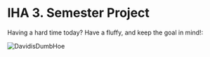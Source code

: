 # IHA 3. Semester Project

Having a hard time today? Have a fluffy, and keep the goal in mind!: <br/>


![DavidisDumbHoe](http://images.mentalfloss.com/sites/default/files/styles/article_640x430/public/istock_000020098551_small.jpg)

<!-- OLD DOOGIE PICS
# http://kidsrock.compgroup.netdna-cdn.com/files/2013/01/So-cute-puppies-14749028-1600-1200-1024x768.jpg
# http://cdn1-www.dogtime.com/assets/uploads/gallery/25-easter-dog-pictures/001_Easter-dog.jpg
![CuteDog](https://s3-eu-west-1.amazonaws.com/bowwowtimes-new/wp-content/uploads/2015/09/ducks.jpg)
-->
